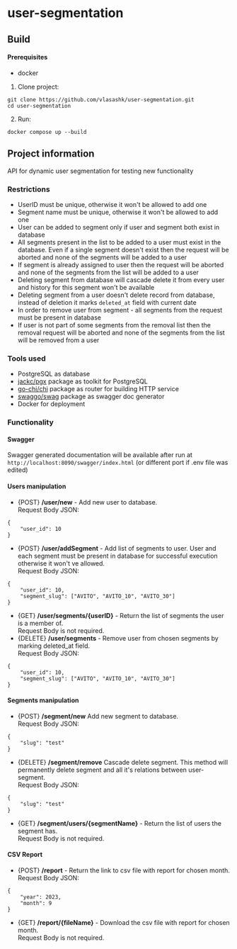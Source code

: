 # user-segmentation

## Build
#### Prerequisites
- docker

1. Clone project:
```
git clone https://github.com/vlasashk/user-segmentation.git
cd user-segmentation
```
2. Run:
```
docker compose up --build
```
## Project information
API for dynamic user segmentation for testing new functionality
### Restrictions
- UserID must be unique, otherwise it won't be allowed to add one
- Segment name must be unique, otherwise it won't be allowed to add one
- User can be added to segment only if user and segment both exist in database
- All segments present in the list to be added to a user must exist in the database.
Even if a single segment doesn't exist then the request will be aborted and none of the segments will be added to a user
- If segment is already assigned to user then the request will be aborted and none of the segments from the list will be added to a user
- Deleting segment from database will cascade delete it from every user and history for this segment won't be available
- Deleting segment from a user doesn't delete record from database, instead of deletion it marks `deleted_at` field with current date
- In order to remove user from segment - all segments from the request must be present in database
- If user is not part of some segments from the removal list then the removal request will be aborted and none of the segments from the list will be removed from a user

### Tools used
- PostgreSQL as database
- [jackc/pgx](https://pkg.go.dev/github.com/jackc/pgx) package as toolkit for PostgreSQL
- [go-chi/chi](https://pkg.go.dev/github.com/go-chi/chi) package as router for building HTTP service
- [swaggo/swag](https://github.com/swaggo/swag) package as swagger doc generator
- Docker for deployment

### Functionality
#### Swagger
Swagger generated documentation will be available after run at `http://localhost:8090/swagger/index.html` (or different port if .env file was edited)

#### Users manipulation
- {POST} **/user/new** - Add new user to database.</br> Request Body JSON:
```
{
    "user_id": 10
}
```
- {POST} **/user/addSegment** - Add list of segments to user. 
User and each segment must be present in database for successful execution 
otherwise it won't ve allowed.</br> Request Body JSON:
```
{
    "user_id": 10,
    "segment_slug": ["AVITO", "AVITO_10", "AVITO_30"]
}
```
- {GET} **/user/segments/{userID}** - Return the list of segments the user is a member of.</br> Request Body is not required.
- {DELETE} **/user/segments** - Remove user from chosen segments by marking deleted_at field.</br> Request Body JSON:
```
{
    "user_id": 10,
    "segment_slug": ["AVITO", "AVITO_10", "AVITO_30"]
}
```

#### Segments manipulation
- {POST} **/segment/new** Add new segment to database.</br> Request Body JSON:
```
{
    "slug": "test"
}
```
- {DELETE} **/segment/remove**  Cascade delete segment. 
This method will permanently delete segment and all it's relations between user-segment.</br> Request Body JSON:
```
{
    "slug": "test"
}
```
- {GET} **/segment/users/{segmentName}** - Return the list of users the segment has.</br> Request Body is not required.
#### CSV Report
- {POST} **/report** - Return the link to csv file with report for chosen month.</br> Request Body JSON:
```
{
    "year": 2023,
    "month": 9
}
```
- {GET} **/report/{fileName}** - Download the csv file with report for chosen month.</br> Request Body is not required.